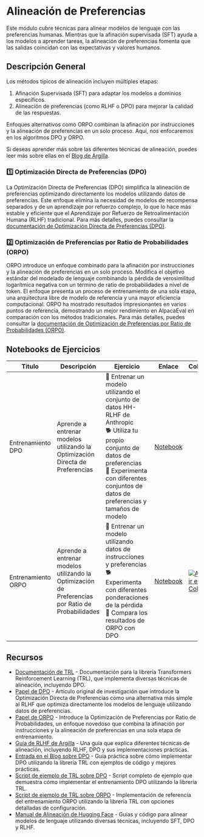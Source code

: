 # Alineación de Preferencias

Este módulo cubre técnicas para alinear modelos de lenguaje con las preferencias humanas. Mientras que la afinación supervisada (SFT) ayuda a los modelos a aprender tareas, la alineación de preferencias fomenta que las salidas coincidan con las expectativas y valores humanos.

## Descripción General

Los métodos típicos de alineación incluyen múltiples etapas:
1. Afinación Supervisada (SFT) para adaptar los modelos a dominios específicos.
2. Alineación de preferencias (como RLHF o DPO) para mejorar la calidad de las respuestas.

Enfoques alternativos como ORPO combinan la afinación por instrucciones y la alineación de preferencias en un solo proceso. Aquí, nos enfocaremos en los algoritmos DPO y ORPO.

Si deseas aprender más sobre las diferentes técnicas de alineación, puedes leer más sobre ellas en el [Blog de Argilla](https://argilla.io/blog/mantisnlp-rlhf-part-8).

### 1️⃣ Optimización Directa de Preferencias (DPO)

La Optimización Directa de Preferencias (DPO) simplifica la alineación de preferencias optimizando directamente los modelos utilizando datos de preferencias. Este enfoque elimina la necesidad de modelos de recompensa separados y de un aprendizaje por refuerzo complejo, lo que lo hace más estable y eficiente que el Aprendizaje por Refuerzo de Retroalimentación Humana (RLHF) tradicional. Para más detalles, puedes consultar la [documentación de Optimización Directa de Preferencias (DPO)](./dpo.md).

### 2️⃣ Optimización de Preferencias por Ratio de Probabilidades (ORPO)

ORPO introduce un enfoque combinado para la afinación por instrucciones y la alineación de preferencias en un solo proceso. Modifica el objetivo estándar del modelado de lenguaje combinando la pérdida de verosimilitud logarítmica negativa con un término de ratio de probabilidades a nivel de token. El enfoque presenta un proceso de entrenamiento de una sola etapa, una arquitectura libre de modelo de referencia y una mayor eficiencia computacional. ORPO ha mostrado resultados impresionantes en varios puntos de referencia, demostrando un mejor rendimiento en AlpacaEval en comparación con los métodos tradicionales. Para más detalles, puedes consultar la [documentación de Optimización de Preferencias por Ratio de Probabilidades (ORPO)](./orpo.md).

## Notebooks de Ejercicios

| Titulo | Descripción | Ejercicio | Enlace | Colab |
|-------|-------------|----------|------|-------|
| Entrenamiento DPO | Aprende a entrenar modelos utilizando la Optimización Directa de Preferencias | 🐢 Entrenar un modelo utilizando el conjunto de datos HH-RLHF de Anthropic<br>🐕 Utiliza tu propio conjunto de datos de preferencias<br>🦁 Experimenta con diferentes conjuntos de datos de preferencias y tamaños de modelo | [Notebook](../../../notebooks/es/2_preference_alignment/dpo_finetuning_example.ipynb) | <a target="_blank" href="https://colab.research.google.com/github/huggingface/smol-course/blob/main/notebooks/es/2_preference_alignment//colab.research.google.com/assets/colab-badge.svg" alt="Abrir en Colab"/></a> |
| Entrenamiento ORPO | Aprende a entrenar modelos utilizando la Optimización de Preferencias por Ratio de Probabilidades | 🐢 Entrenar un modelo utilizando datos de instrucciones y preferencias<br>🐕 Experimenta con diferentes ponderaciones de la pérdida<br>🦁 Compara los resultados de ORPO con DPO | [Notebook](../../../notebooks/es/2_preference_alignment/orpo_finetuning_example.ipynb) | <a target="_blank" href="https://colab.research.google.com/github/huggingface/smol-course/blob/main/notebooks/es/2_preference_alignment/orpo_finetuning_example.ipynb"><img src="https://colab.research.google.com/assets/colab-badge.svg" alt="Abrir en Colab"/></a> |

## Recursos

- [Documentación de TRL](https://huggingface.co/docs/trl/index) - Documentación para la librería Transformers Reinforcement Learning (TRL), que implementa diversas técnicas de alineación, incluyendo DPO.
- [Papel de DPO](https://arxiv.org/abs/2305.18290) - Artículo original de investigación que introduce la Optimización Directa de Preferencias como una alternativa más simple al RLHF que optimiza directamente los modelos de lenguaje utilizando datos de preferencias.
- [Papel de ORPO](https://arxiv.org/abs/2403.07691) - Introduce la Optimización de Preferencias por Ratio de Probabilidades, un enfoque novedoso que combina la afinación por instrucciones y la alineación de preferencias en una sola etapa de entrenamiento.
- [Guía de RLHF de Argilla](https://argilla.io/blog/mantisnlp-rlhf-part-8/) - Una guía que explica diferentes técnicas de alineación, incluyendo RLHF, DPO y sus implementaciones prácticas.
- [Entrada en el Blog sobre DPO](https://huggingface.co/blog/dpo-trl) - Guía práctica sobre cómo implementar DPO utilizando la librería TRL con ejemplos de código y mejores prácticas.
- [Script de ejemplo de TRL sobre DPO](https://github.com/huggingface/trl/blob/main/examples/scripts/dpo.py) - Script completo de ejemplo que demuestra cómo implementar el entrenamiento DPO utilizando la librería TRL.
- [Script de ejemplo de TRL sobre ORPO](https://github.com/huggingface/trl/blob/main/examples/scripts/orpo.py) - Implementación de referencia del entrenamiento ORPO utilizando la librería TRL con opciones detalladas de configuración.
- [Manual de Alineación de Hugging Face](https://github.com/huggingface/alignment-handbook) - Guías y código para alinear modelos de lenguaje utilizando diversas técnicas, incluyendo SFT, DPO y RLHF.
